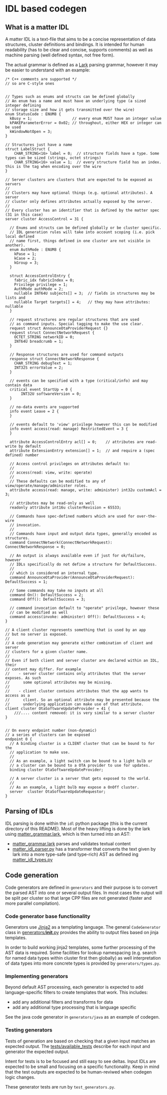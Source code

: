 # IDL based codegen

## What is a matter IDL

A matter IDL is a text-file that aims to be a concise representation of data
structures, cluster definitions and bindings. It is intended for human
readability (has to be clear and concise, supports comments) as well as machine
parsing (well defined syntax, not free form).

The actual grammar is defined as a
[Lark](https://lark-parser.readthedocs.io/en/latest/index.html) parsing grammar,
however it may be easier to understand with an example:

```
/* C++ comments are supported */
// so are C-style ones


// Types such as enums and structs can be defined globally
// An enum has a name and must have an underlying type (a sized integer defining
// storage size and how it gets transmitted over the wire)
enum StatusCode : ENUM8 {
  kBusy = 1;                  // every enum MUST have an integer value
  kPAKEParameterError = 0x02; // throughout, either HEX or integer can be used
  kWindowNotOpen = 3;
}

// Structures just have a name
struct LabelStruct {
    CHAR_STRING<16> label = 0;  // structure fields have a type. Some types can be sized (strings, octet strings)
    CHAR_STRING<16> value = 1;  // every structure field has an index. this is the tag when encoding over the wire
}

// Server clusters are clusters that are expected to be exposed as servers
//
// Clusters may have optional things (e.g. optional attributes). A server
// cluster only defines attributes actually exposed by the server.
//
// Every cluster has an identifier that is defined by the matter spec (31 in this case)
server cluster AccessControl = 31 {

  // Enums and structs can be defined globally or be cluster specific.
  // IDL generation rules will take into account scoping (i.e. pick local defined
  // name first, things defined in one cluster are not visible in another).
  enum AuthMode : ENUM8 {
    kPase = 1;
    kCase = 2;
    kGroup = 3;
  }

  struct AccessControlEntry {
    fabric_idx fabricIndex = 0;
    Privilege privilege = 1;
    AuthMode authMode = 2;
    nullable INT64U subjects[] = 3;  // fields in structures may be lists and
    nullable Target targets[] = 4;   // they may have attributes: nullable
  }

  // request structures are regular structures that are used
  // as command inputs. Special tagging to make the use clear.
  request struct AnnounceOtaProviderRequest {}
  request struct ConnectNetworkRequest {
    OCTET_STRING networkID = 0;
    INT64U breadcrumb = 1;
  }

  // Response structures are used for command outputs
  response struct ConnectNetworkResponse {
    CHAR_STRING debugText = 1;
    INT32S errorValue = 2;
  }

  // events can be specified with a type (critical/info) and may contain data
  critical event StartUp = 0 {
       INT32U softwareVersion = 0;
  }

  // no-data events are supported
  info event Leave = 2 {
  }

  // events default to 'view' privilege however this can be modified
  info event access(read: manage) RestrictedEvent = 3 {
  }

  attribute AccessControlEntry acl[] = 0;    // attributes are read-write by default
  attribute ExtensionEntry extension[] = 1;  // and require a (spec defined) number

  // Access control privileges on attributes default to:
  //
  // access(read: view, write: operate)
  //
  // These defaults can be modified to any of view/operate/manage/administer roles.
  attribute access(read: manage, write: administer) int32u customAcl = 3;

  // attributes may be read-only as well
  readonly attribute int16u clusterRevision = 65533;

  // Commands have spec-defined numbers which are used for over-the-wire
  // invocation.
  //
  // Commands have input and output data types, generally encoded as structures.
  command ConnectNetwork(ConnectNetworkRequest): ConnectNetworkResponse = 0;

  // An output is always available even if just for ok/failure, however
  // IDLs specifically do not define a structure for DefaultSuccess.
  //
  // which is considered an internal type.
  command AnnounceOtaProvider(AnnounceOtaProviderRequest): DefaultSuccess = 1;

  // Some commands may take no inputs at all
  command On(): DefaultSuccess = 2;
  command Off(): DefaultSuccess = 3;

  // command invocation default to "operate" privilege, however these
  // can be modified as well
  command access(invoke: administer) Off(): DefaultSuccess = 4;
}

// A client cluster represents something that is used by an app
// but no server is exposed.
//
// A code generation may generate either combination of client and server
// clusters for a given cluster name.
//
// Even if both client and server cluster are declared within an IDL, their
// content may differ. For example
//    - server cluster contains only attributes that the server exposes. As such
//      some optional attributes may be missing.
//
//    - client cluster contains attributes that the app wants to access as a
//      client. So an optional attribute may be presented because the
//      underlying application can make use of that attribute.
client cluster OtaSoftwareUpdateProvider = 41 {
    ///.... content removed: it is very similar to a server cluster
}


// On every endpoint number (non-dynamic)
// a series of clusters can be exposed
endpoint 0 {
  // A binding cluster is a CLIENT cluster that can be bound to for the
  // application to make use.
  //
  // As an example, a light switch can be bound to a light bulb or
  // a cluster can be bound to a OTA provider to use for updates.
  binding cluster OtaSoftwareUpdateProvider;

  // A server cluster is a server that gets exposed to the world.
  //
  // As an example, a light bulb may expose a OnOff cluster.
  server  cluster OtaSoftwareUpdateRequestor;
}

```

## Parsing of IDLs

IDL parsing is done within the `idl` python package (this is the current
directory of this README). Most of the heavy lifting is done by the lark using
[matter_grammar.lark](./matter_grammar.lark), which is then turned into an AST:

-   [matter_grammar.lark](./matter_grammar.lark) parses and validates textual
    content
-   [matter_idl_parser.py](./matter_idl_parser.py) has a transformer that
    converts the text given by lark into a more type-safe (and type-rich) AST as
    defined ing [matter_idl_types.py](./matter_idl_types.py)

## Code generation

Code generators are defined in `generators` and their purpose is to convert the
parsed AST into one or several output files. In most cases the output will be
split per cluster so that large CPP files are not generated (faster and more
parallel compilation).

### Code generator base functionality

Generators use [Jinja2](https://jinja.palletsprojects.com/en/3.0.x/) as a
templating language. The general `CodeGenerator` class in
[generators/**init**.py](./generators/__init__.py) provides the ability to
output files based on jinja templates.

In order to build working jinja2 templates, some further processing of the AST
data is required. Some facilities for lookup namespacing (e.g. search for named
data types within cluster first then globally) as well interpretation of data
types into more concrete types is provided by `generators/types.py`.

### Implementing generators

Beyond default AST processing, each generator is expected to add
language-specific filters to create templates that work. This includes:

-   add any additional filters and transforms for data
-   add any additional type processing that is language specific

See the java code generator in `generators/java` as an example of codegen.

### Testing generators

Tests of generation are based on checking that a given input matches an expected
output. The [tests/available_tests](./test/available_tests.yaml) describe for
each input and generator the expected output.

Intent for tests is to be focused and still easy to see deltas. Input IDLs are
expected to be small and focusing on a specific functionality. Keep in mind that
the test outputs are expected to be human-reviwed when codegen logic changes.

These generator tests are run by `test_generators.py`.
